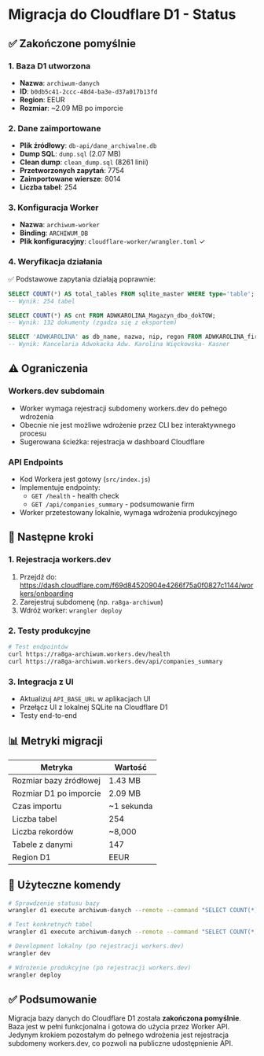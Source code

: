 # Migracja do Cloudflare D1 - Status

## ✅ Zakończone pomyślnie

### 1. Baza D1 utworzona
- **Nazwa**: `archiwum-danych`
- **ID**: `b0db5c41-2ccc-48d4-ba3e-d37a017b13fd`
- **Region**: EEUR
- **Rozmiar**: ~2.09 MB po imporcie

### 2. Dane zaimportowane
- **Plik źródłowy**: `db-api/dane_archiwalne.db`
- **Dump SQL**: `dump.sql` (2.07 MB)
- **Clean dump**: `clean_dump.sql` (8261 linii)
- **Przetworzonych zapytań**: 7754
- **Zaimportowane wiersze**: 8014
- **Liczba tabel**: 254

### 3. Konfiguracja Worker
- **Nazwa**: `archiwum-worker`
- **Binding**: `ARCHIWUM_DB`
- **Plik konfiguracyjny**: `cloudflare-worker/wrangler.toml` ✓

### 4. Weryfikacja działania
✅ Podstawowe zapytania działają poprawnie:
```sql
SELECT COUNT(*) AS total_tables FROM sqlite_master WHERE type='table';
-- Wynik: 254 tabel

SELECT COUNT(*) AS cnt FROM ADWKAROLINA_Magazyn_dbo_dokTOW;
-- Wynik: 132 dokumenty (zgadza się z eksportem)

SELECT 'ADWKAROLINA' as db_name, nazwa, nip, regon FROM ADWKAROLINA_firma_dbo_FIRMA LIMIT 1;
-- Wynik: Kancelaria Adwokacka Adw. Karolina Więckowska- Kasner
```

## ⚠️ Ograniczenia

### Workers.dev subdomain
- Worker wymaga rejestracji subdomeny workers.dev do pełnego wdrożenia
- Obecnie nie jest możliwe wdrożenie przez CLI bez interaktywnego procesu
- Sugerowana ścieżka: rejestracja w dashboard Cloudflare

### API Endpoints
- Kod Workera jest gotowy (`src/index.js`)
- Implementuje endpointy:
  - `GET /health` - health check
  - `GET /api/companies_summary` - podsumowanie firm
- Worker przetestowany lokalnie, wymaga wdrożenia produkcyjnego

## 🚀 Następne kroki

### 1. Rejestracja workers.dev
1. Przejdź do: https://dash.cloudflare.com/f69d84520904e4266f75a0f0827c1144/workers/onboarding
2. Zarejestruj subdomenę (np. `ra8ga-archiwum`)
3. Wdróż worker: `wrangler deploy`

### 2. Testy produkcyjne
```bash
# Test endpointów
curl https://ra8ga-archiwum.workers.dev/health
curl https://ra8ga-archiwum.workers.dev/api/companies_summary
```

### 3. Integracja z UI
- Aktualizuj `API_BASE_URL` w aplikacjach UI
- Przełącz UI z lokalnej SQLite na Cloudflare D1
- Testy end-to-end

## 📊 Metryki migracji

| Metryka | Wartość |
|---------|--------|
| Rozmiar bazy źródłowej | 1.43 MB |
| Rozmiar D1 po imporcie | 2.09 MB |
| Czas importu | ~1 sekunda |
| Liczba tabel | 254 |
| Liczba rekordów | ~8,000 |
| Tabele z danymi | 147 |
| Region D1 | EEUR |

## 🔧 Użyteczne komendy

```bash
# Sprawdzenie statusu bazy
wrangler d1 execute archiwum-danych --remote --command "SELECT COUNT(*) FROM sqlite_master WHERE type='table';"

# Test konkretnych tabel
wrangler d1 execute archiwum-danych --remote --command "SELECT COUNT(*) FROM ADWKAROLINA_Magazyn_dbo_dokTOW;"

# Development lokalny (po rejestracji workers.dev)
wrangler dev

# Wdrożenie produkcyjne (po rejestracji workers.dev)
wrangler deploy
```

## ✅ Podsumowanie

Migracja bazy danych do Cloudflare D1 została **zakończona pomyślnie**. Baza jest w pełni funkcjonalna i gotowa do użycia przez Worker API. Jedynym krokiem pozostałym do pełnego wdrożenia jest rejestracja subdomeny workers.dev, co pozwoli na publiczne udostępnienie API.